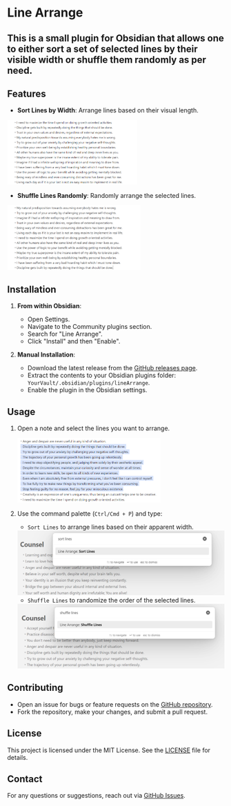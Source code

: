 # Line Arrange

## This is a small plugin for Obsidian that allows one to either sort a set of selected lines by their visible width or shuffle them randomly as per need.

## Features

- **Sort Lines by Width**: Arrange lines based on their visual length.

<img src=".\assets\sorted.png" alt="Sorted Lines" width="auto" height="150px" />

- **Shuffle Lines Randomly**: Randomly arrange the selected lines.

<img src=".\assets\shuffled.png" alt="Sorted Lines" width="auto" height="150px" />

## Installation

1. **From within Obsidian**:
   - Open Settings.
   - Navigate to the Community plugins section.
   - Search for "Line Arrange".
   - Click "Install" and then "Enable".

2. **Manual Installation**:
   - Download the latest release from the [GitHub releases page](https://github.com/chitwan27/lineArrange/releases).
   - Extract the contents to your Obsidian plugins folder: `YourVault/.obsidian/plugins/lineArrange`.
   - Enable the plugin in the Obsidian settings.

## Usage

1. Open a note and select the lines you want to arrange.

   <img src=".\assets\select.png" alt="Select Lines Usage" width="auto" height="150px" />


2. Use the command palette (`Ctrl/Cmd + P`) and type:
   - `Sort Lines` to arrange lines based on their apparent width.

   <img src=".\assets\sort.png" alt="Sort Lines Usage" width="auto" height="150px" />

   - `Shuffle Lines` to randomize the order of the selected lines.

   <img src=".\assets\shuffle.png" alt="Shuffle Lines Usage" width="auto" height="150px" />

## Contributing

- Open an issue for bugs or feature requests on the [GitHub repository](https://github.com/chitwan27/lineArrange/issues).
- Fork the repository, make your changes, and submit a pull request.

## License

This project is licensed under the MIT License. See the [LICENSE](https://github.com/chitwan27/lineArrange#MIT-1-ov-file) file for details.

## Contact

For any questions or suggestions, reach out via [GitHub Issues](https://github.com/chitwan27/lineArrange/issues).
